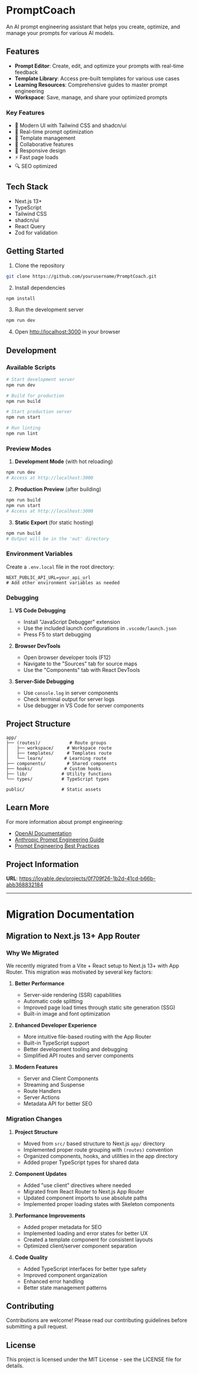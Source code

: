 # PromptCoach

An AI prompt engineering assistant that helps you create, optimize, and manage your prompts for various AI models.

## Features

- **Prompt Editor**: Create, edit, and optimize your prompts with real-time feedback
- **Template Library**: Access pre-built templates for various use cases
- **Learning Resources**: Comprehensive guides to master prompt engineering
- **Workspace**: Save, manage, and share your optimized prompts

### Key Features

- 🎨 Modern UI with Tailwind CSS and shadcn/ui
- 🔄 Real-time prompt optimization
- 📝 Template management
- 🤝 Collaborative features
- 📱 Responsive design
- ⚡ Fast page loads
- 🔍 SEO optimized

## Tech Stack

- Next.js 13+
- TypeScript
- Tailwind CSS
- shadcn/ui
- React Query
- Zod for validation

## Getting Started

1. Clone the repository
```bash
git clone https://github.com/yourusername/PromptCoach.git
```

2. Install dependencies
```bash
npm install
```

3. Run the development server
```bash
npm run dev
```

4. Open [http://localhost:3000](http://localhost:3000) in your browser

## Development

### Available Scripts

```bash
# Start development server
npm run dev

# Build for production
npm run build

# Start production server
npm run start

# Run linting
npm run lint
```

### Preview Modes

1. **Development Mode** (with hot reloading)
```bash
npm run dev
# Access at http://localhost:3000
```

2. **Production Preview** (after building)
```bash
npm run build
npm run start
# Access at http://localhost:3000
```

3. **Static Export** (for static hosting)
```bash
npm run build
# Output will be in the 'out' directory
```

### Environment Variables

Create a `.env.local` file in the root directory:
```env
NEXT_PUBLIC_API_URL=your_api_url
# Add other environment variables as needed
```

### Debugging

1. **VS Code Debugging**
   - Install "JavaScript Debugger" extension
   - Use the included launch configurations in `.vscode/launch.json`
   - Press F5 to start debugging

2. **Browser DevTools**
   - Open browser developer tools (F12)
   - Navigate to the "Sources" tab for source maps
   - Use the "Components" tab with React DevTools

3. **Server-Side Debugging**
   - Use `console.log` in server components
   - Check terminal output for server logs
   - Use debugger in VS Code for server components

## Project Structure

```
app/
├── (routes)/           # Route groups
│   ├── workspace/     # Workspace route
│   ├── templates/     # Templates route
│   └── learn/        # Learning route
├── components/        # Shared components
├── hooks/            # Custom hooks
├── lib/             # Utility functions
└── types/           # TypeScript types

public/              # Static assets
```

## Learn More

For more information about prompt engineering:

- [OpenAI Documentation](https://platform.openai.com/docs/guides/prompt-engineering)
- [Anthropic Prompt Engineering Guide](https://docs.anthropic.com/claude/docs/introduction-to-prompt-engineering)
- [Prompt Engineering Best Practices](https://lilianweng.github.io/posts/2023-03-15-prompt-engineering/)

## Project Information

**URL**: https://lovable.dev/projects/0f709f26-1b2d-41cd-b66b-abb368832184

---

# Migration Documentation

## Migration to Next.js 13+ App Router

### Why We Migrated

We recently migrated from a Vite + React setup to Next.js 13+ with App Router. This migration was motivated by several key factors:

1. **Better Performance**
   - Server-side rendering (SSR) capabilities
   - Automatic code splitting
   - Improved page load times through static site generation (SSG)
   - Built-in image and font optimization

2. **Enhanced Developer Experience**
   - More intuitive file-based routing with the App Router
   - Built-in TypeScript support
   - Better development tooling and debugging
   - Simplified API routes and server components

3. **Modern Features**
   - Server and Client Components
   - Streaming and Suspense
   - Route Handlers
   - Server Actions
   - Metadata API for better SEO

### Migration Changes

1. **Project Structure**
   - Moved from `src/` based structure to Next.js `app/` directory
   - Implemented proper route grouping with `(routes)` convention
   - Organized components, hooks, and utilities in the app directory
   - Added proper TypeScript types for shared data

2. **Component Updates**
   - Added "use client" directives where needed
   - Migrated from React Router to Next.js App Router
   - Updated component imports to use absolute paths
   - Implemented proper loading states with Skeleton components

3. **Performance Improvements**
   - Added proper metadata for SEO
   - Implemented loading and error states for better UX
   - Created a template component for consistent layouts
   - Optimized client/server component separation

4. **Code Quality**
   - Added TypeScript interfaces for better type safety
   - Improved component organization
   - Enhanced error handling
   - Better state management patterns

## Contributing

Contributions are welcome! Please read our contributing guidelines before submitting a pull request.

## License

This project is licensed under the MIT License - see the LICENSE file for details.
